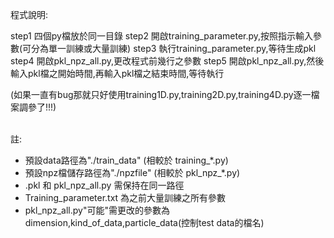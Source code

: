 ## 
</br>程式說明:

step1 四個py檔放於同一目錄
step2 開啟training_parameter.py,按照指示輸入參數(可分為單一訓練或大量訓練)
step3 執行training_parameter.py,等待生成pkl
step4 開啟pkl_npz_all.py,更改程式前幾行之參數
step5 開啟pkl_npz_all.py,然後輸入pkl檔之開始時間,再輸入pkl檔之結束時間,等待執行

(如果一直有bug那就只好使用training1D.py,training2D.py,training4D.py逐一檔案調參了!!!)


</br>註:
* 預設data路徑為"./train_data" (相較於 training_*.py)
* 預設npz檔儲存路徑為"./npzfile" (相較於 pkl_npz_*.py)
* .pkl 和 pkl_npz_all.py 需保持在同一路徑
* Training_parameter.txt 為之前大量訓練之所有參數
* pkl_npz_all.py"可能"需更改的參數為dimension,kind_of_data,particle_data(控制test data的檔名)